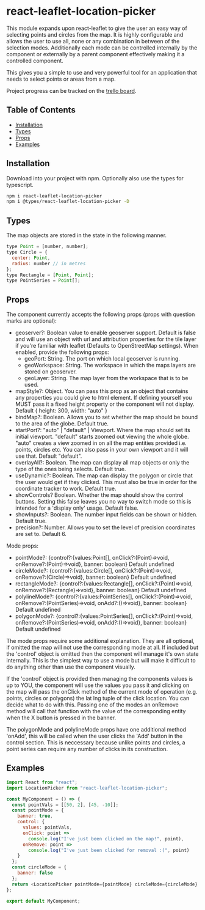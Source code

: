 # react-leaflet-location-picker

This module expands upon react-leaflet to give the user an easy way of selecting points and circles from the map. It is highly configurable and allows the user to use all, none or any combination in between of the selection modes. Additionally each mode can be controlled internally by the component or externally by a parent component effectively making it a controlled component.

This gives you a simple to use and very powerful tool for an application that needs to select points or areas from a map.

Project progress can be tracked on the <a href="https://trello.com/b/9xlwajmT/react-leaflet-location-picker">trello board</a>.

## Table of Contents

- [Installation](#installation)
- [Types](#types)
- [Props](#props)
- [Examples](#examples)

## Installation

Download into your project with npm. Optionally also use the types for typescript.

```sh
npm i react-leaflet-location-picker
npm i @types/react-leaflet-location-picker -D
```

## Types

The map objects are stored in the state in the following manner.

```javascript
type Point = [number, number];
type Circle = {
  center: Point,
  radius: number // in metres
};
type Rectangle = [Point, Point];
type PointSeries = Point[];
```

## Props

The component currently accepts the following props (props with question marks are optional):

- geoserver?: Boolean value to enable geoserver support. Default is false and will use an object with url and attribution properties for the tile layer if you're familiar with leaflet (Defaults to OpenStreetMap settings). When enabled, provide the following props:
  - geoPort: String. The port on which local geoserver is running.
  - geoWorkspace: String. The workspace in which the maps layers are stored on geoserver.
  - geoLayer: String. The map layer from the workspace that is to be used.
- mapStyle?: Object. You can pass this prop as an object that contains any properties you could give to html element. If defining yourself you MUST pass it a fixed height property or the component will not display. Default { height: 300, width: "auto" }
- bindMap?: Boolean. Allows you to set whether the map should be bound to the area of the globe. Default true.
- startPort?: "auto" | "default" | Viewport. Where the map should set its initial viewport. "default" starts zoomed out viewing the whole globe. "auto" creates a view zoomed in on all the map entities provided i.e. points, circles etc. You can also pass in your own viewport and it will use that. Default "default".
- overlayAll?: Boolean. The map can display all map objects or only the type of the ones being selects. Default true.
- useDynamic?: Boolean. The map can display the polygon or circle that the user would get if they clicked. This must also be true in order for the coordinate tracker to work. Default true.
- showControls? Boolean. Whether the map should show the control buttons. Setting this false leaves you no way to switch mode so this is intended for a 'display only' usage. Default false.
- showInputs?: Boolean. The number input fields can be shown or hidden. Default true.
- precision?: Number. Allows you to set the level of precision coordinates are set to. Default 6.

Mode props:

- pointMode?: {control?:{values:Point[], onClick?:(Point)=>void, onRemove?:(Point)=>void}, banner: boolean} Default undefined
- circleMode?: {control?:{values:Circle[], onClick?:(Point)=>void, onRemove?:(Circle)=>void}, banner: boolean} Default undefined
- rectangleMode?: {control?:{values:Rectangle[], onClick?:(Point)=>void, onRemove?:(Rectangle)=>void}, banner: boolean} Default undefined
- polylineMode?: {control?:{values:PointSeries[], onClick?:(Point)=>void, onRemove?:(PointSeries)=>void, onAdd?:()=>void}, banner: boolean} Default undefined
- polygonMode?: {control?:{values:PointSeries[], onClick?:(Point)=>void, onRemove?:(PointSeries)=>void, onAdd?:()=>void}, banner: boolean} Default undefined

The mode props require some additional explanation. They are all optional, if omitted the map will not use the corresponding mode at all. If included but the 'control' object is omitted then the component will manage it's own state internally. This is the simplest way to use a mode but will make it difficult to do anything other than use the component visually.

If the 'control' object is provided then managing the components values is up to YOU, the component will use the values you pass it and clicking on the map will pass the onClick method of the current mode of operation (e.g. points, circles or polygons) the lat lng tuple of the click location. You can decide what to do with this. Passing one of the modes an onRemove method will call that function with the value of the corresponding entity when the X button is pressed in the banner.

The polygonMode and polylineMode props have one additional method 'onAdd', this will be called when the user clicks the 'Add' button in the control section. This is neccessary because unlike points and circles, a point series can require any number of clicks in its construction.

## Examples

```javascript
import React from "react";
import LocationPicker from "react-leaflet-location-picker";

const MyComponent = () => {
  const pointVals = [[50, 2], [45, -10]];
  const pointMode = {
    banner: true,
    control: {
      values: pointVals,
      onClick: point =>
        console.log("I've just been clicked on the map!", point),
      onRemove: point =>
        console.log("I've just been clicked for removal :(", point)
    }
  };
  const circleMode = {
    banner: false
  };
  return <LocationPicker pointMode={pointMode} circleMode={circleMode} />;
};

export default MyComponent;
```
